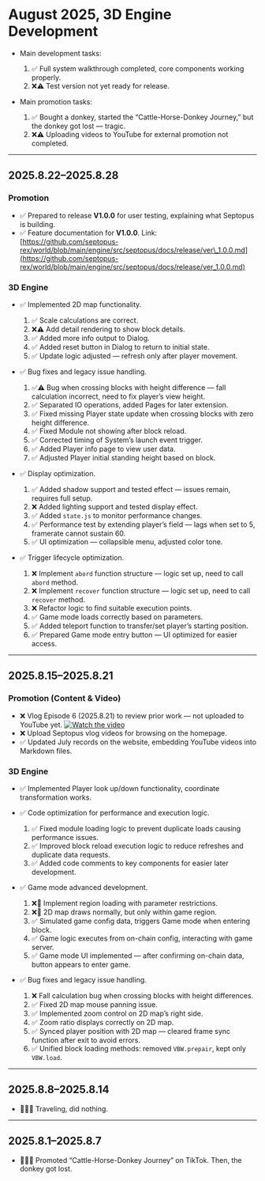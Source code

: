 # August 2025, 3D Engine Development

* Main development tasks:
  1. ✅ Full system walkthrough completed, core components working properly.
  2. ❌⚠️ Test version not yet ready for release.

* Main promotion tasks:
  1. ✅ Bought a donkey, started the “Cattle-Horse-Donkey Journey,” but the donkey got lost — tragic.
  2. ❌⚠️ Uploading videos to YouTube for external promotion not completed.

---

## 2025.8.22–2025.8.28

### Promotion

* ✅ Prepared to release **V1.0.0** for user testing, explaining what Septopus is building.
* ✅ Feature documentation for **V1.0.0**. Link: [https://github.com/septopus-rex/world/blob/main/engine/src/septopus/docs/release/ver\_1.0.0.md](https://github.com/septopus-rex/world/blob/main/engine/src/septopus/docs/release/ver_1.0.0.md)

### 3D Engine

* ✅ Implemented 2D map functionality.
  1. ✅ Scale calculations are correct.
  2. ❌⚠️ Add detail rendering to show block details.
  3. ✅ Added more info output to Dialog.
  4. ✅ Added reset button in Dialog to return to initial state.
  5. ✅ Update logic adjusted — refresh only after player movement.

* ✅ Bug fixes and legacy issue handling.
  1. ✅⚠️ Bug when crossing blocks with height difference — fall calculation incorrect, need to fix player’s view height.
  2. ✅ Separated IO operations, added Pages for later extension.
  3. ✅ Fixed missing Player state update when crossing blocks with zero height difference.
  4. ✅ Fixed Module not showing after block reload.
  5. ✅ Corrected timing of System’s launch event trigger.
  6. ✅ Added Player info page to view user data.
  7. ✅ Adjusted Player initial standing height based on block.

* ✅ Display optimization.
  1. ✅ Added shadow support and tested effect — issues remain, requires full setup.
  2. ❌ Added lighting support and tested display effect.
  3. ✅ Added `state.js` to monitor performance changes.
  4. ✅ Performance test by extending player’s field — lags when set to 5, framerate cannot sustain 60.
  5. ✅ UI optimization — collapsible menu, adjusted color tone.

* ✅ Trigger lifecycle optimization.
  1. ❌ Implement `abord` function structure — logic set up, need to call `abord` method.
  2. ❌ Implement `recover` function structure — logic set up, need to call `recover` method.
  3. ❌ Refactor logic to find suitable execution points.
  4. ✅ Game mode loads correctly based on parameters.
  5. ✅ Added teleport function to transfer/set player’s starting position.
  6. ✅ Prepared Game mode entry button — UI optimized for easier access.

---

## 2025.8.15–2025.8.21

### Promotion (Content & Video)

* ❌ Vlog Episode 6 (2025.8.21) to review prior work — not uploaded to YouTube yet.
  [![Watch the video](https://img.youtube.com/vi/xxxxxxx/0.jpg)](https://www.youtube.com/watch?v=xxxxxxx)
* ❌ Upload Septopus vlog videos for browsing on the homepage.
* ✅ Updated July records on the website, embedding YouTube videos into Markdown files.

### 3D Engine

* ✅ Implemented Player look up/down functionality, coordinate transformation works.

* ✅ Code optimization for performance and execution logic.
  1. ✅ Fixed module loading logic to prevent duplicate loads causing performance issues.
  2. ✅ Improved block reload execution logic to reduce refreshes and duplicate data requests.
  3. ✅ Added code comments to key components for easier later development.

* ✅ Game mode advanced development.
  1. ❌🛑 Implement region loading with parameter restrictions.
  2. ❌🛑 2D map draws normally, but only within game region.
  3. ✅ Simulated game config data, triggers Game mode when entering block.
  4. ✅ Game logic executes from on-chain config, interacting with game server.
  5. ✅ Game mode UI implemented — after confirming on-chain data, button appears to enter game.

* ✅ Bug fixes and legacy issue handling.
  1. ❌ Fall calculation bug when crossing blocks with height differences.
  2. ✅ Fixed 2D map mouse panning issue.
  3. ✅ Implemented zoom control on 2D map’s right side.
  4. ✅ Zoom ratio displays correctly on 2D map.
  5. ✅ Synced player position with 2D map — cleared frame sync function after exit to avoid errors.
  6. ✅ Unified block loading methods: removed `VBW.prepair`, kept only `VBW.load`.

---

## 2025.8.8–2025.8.14

* 🛑🛑🛑  Traveling, did nothing.

---

## 2025.8.1–2025.8.7

* 🛑🛑🛑 Promoted “Cattle-Horse-Donkey Journey” on TikTok. Then, the donkey got lost.